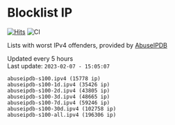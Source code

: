 # Blocklist IP

[![Hits](https://hits.seeyoufarm.com/api/count/incr/badge.svg?url=https%3A%2F%2Fgithub.com%2Fborestad%2Fblocklist-ip%2F&count_bg=%2379C83D&title_bg=%23555555&icon=&icon_color=%23E7E7E7&title=hits&edge_flat=false)](https://hits.seeyoufarm.com)  ![CI](https://img.shields.io/github/workflow/status/borestad/blocklist-ip/CI?style=flat-square)

Lists with worst IPv4 offenders, provided by [AbuseIPDB](https://www.abuseipdb.com/)

<!-- FOOTER-PLACEHOLDER -->
Updated every 5 hours<br>
Last update: `2023-02-07 - 15:05:07`
```
abuseipdb-s100.ipv4 (15778 ip)
abuseipdb-s100-1d.ipv4 (35426 ip)
abuseipdb-s100-2d.ipv4 (43805 ip)
abuseipdb-s100-3d.ipv4 (48665 ip)
abuseipdb-s100-7d.ipv4 (59246 ip)
abuseipdb-s100-30d.ipv4 (102758 ip)
abuseipdb-s100-all.ipv4 (196306 ip)
```
